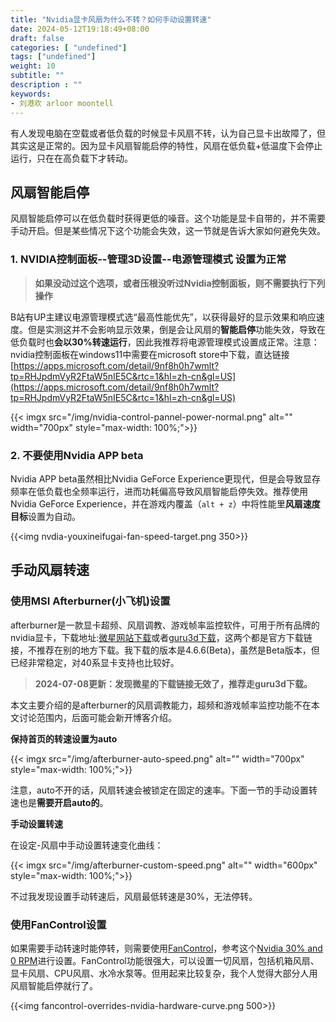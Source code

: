 ```yaml
---
title: "Nvidia显卡风扇为什么不转？如何手动设置转速"
date: 2024-05-12T19:18:49+08:00
draft: false
categories: [ "undefined"]
tags: ["undefined"]
weight: 10
subtitle: ""
description : ""
keywords:
- 刘港欢 arloor moontell
---
```


有人发现电脑在空载或者低负载的时候显卡风扇不转，认为自己显卡出故障了，但其实这是正常的。因为显卡风扇智能启停的特性，风扇在低负载+低温度下会停止运行，只在在高负载下才转动。

## 风扇智能启停

风扇智能启停可以在低负载时获得更低的噪音。这个功能是显卡自带的，并不需要手动开启。但是某些情况下这个功能会失效，这一节就是告诉大家如何避免失效。

### 1. NVIDIA控制面板--管理3D设置--电源管理模式 设置为正常

> **如果没动过这个选项，或者压根没听过Nvidia控制面板，则不需要执行下列操作**

B站有UP主建议电源管理模式选“最高性能优先”，以获得最好的显示效果和响应速度。但是实测这并不会影响显示效果，倒是会让风扇的**智能启停**功能失效，导致在低负载时也**会以30%转速运行**，因此我推荐将电源管理模式设置成正常。注意：nvidia控制面板在windows11中需要在microsoft store中下载，直达链接[https://apps.microsoft.com/detail/9nf8h0h7wmlt?tp=RHJpdmVyR2FtaW5nIE5C&rtc=1&hl=zh-cn&gl=US](https://apps.microsoft.com/detail/9nf8h0h7wmlt?tp=RHJpdmVyR2FtaW5nIE5C&rtc=1&hl=zh-cn&gl=US)

{{< imgx src="/img/nvidia-control-pannel-power-normal.png" alt="" width="700px" style="max-width: 100%;">}}

### 2. 不要使用Nvidia APP beta

Nvidia APP beta虽然相比Nvidia GeForce Experience更现代，但是会导致显存频率在低负载也全频率运行，进而功耗偏高导致风扇智能启停失效。推荐使用Nvidia GeForce Experience，并在游戏内覆盖（`alt + z`）中将性能里**风扇速度目标**设置为自动。

{{<img nvdia-youxineifugai-fan-speed-target.png 350>}}

## 手动风扇转速

### 使用MSI Afterburner(小飞机)设置

afterburner是一款显卡超频、风扇调教、游戏帧率监控软件，可用于所有品牌的nvidia显卡，下载地址:[微星网站下载](https://www.msi.com/Landing/afterburner/graphics-cards)或者[guru3d下载](https://www.guru3d.com/download/msi-afterburner-beta-download/)，这两个都是官方下载链接，不推荐在别的地方下载。我下载的版本是4.6.6(Beta)，虽然是Beta版本，但已经非常稳定，对40系显卡支持也比较好。

> **2024-07-08更新：发现微星的下载链接无效了，推荐走guru3d下载。**

本文主要介绍的是afterburner的风扇调教能力，超频和游戏帧率监控功能不在本文讨论范围内，后面可能会新开博客介绍。

**保持首页的转速设置为auto**

{{< imgx src="/img/afterburner-auto-speed.png" alt="" width="700px" style="max-width: 100%;">}}

注意，auto不开的话，风扇转速会被锁定在固定的速率。下面一节的手动设置转速也是**需要开启auto的**。

**手动设置转速**

在设定-风扇中手动设置转速变化曲线：

{{< imgx src="/img/afterburner-custom-speed.png" alt="" width="600px" style="max-width: 100%;">}}

不过我发现设置手动转速后，风扇最低转速是30%，无法停转。

### 使用FanControl设置

如果需要手动转速时能停转，则需要使用[FanControl](https://github.com/Rem0o/FanControl.Releases)，参考这个[Nvidia 30% and 0 RPM](https://github.com/Rem0o/FanControl.Releases/wiki/Nvidia-30%25-and-0-RPM)进行设置。FanControl功能很强大，可以设置一切风扇，包括机箱风扇、显卡风扇、CPU风扇、水冷水泵等。但用起来比较复杂，我个人觉得大部分人用风扇智能启停就行了。

{{<img fancontrol-overrides-nvidia-hardware-curve.png 500>}}
